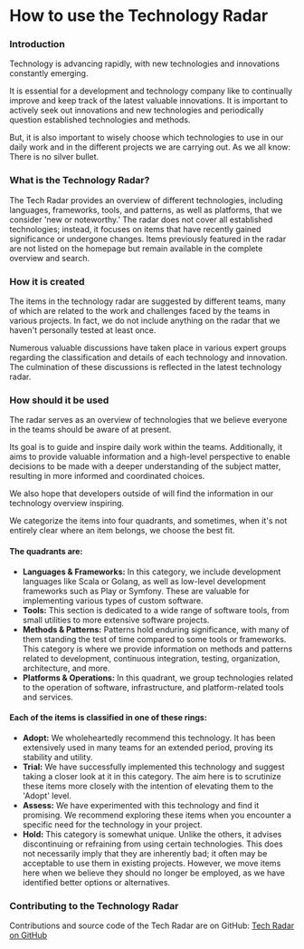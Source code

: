 # How to use the Technology Radar

### Introduction

Technology is advancing rapidly, with new technologies and innovations constantly emerging.

It is essential for a development and technology company like to continually improve and keep
track of the latest valuable innovations. It is important to actively seek out innovations and new
technologies and periodically question established technologies and methods.

But, it is also important to wisely choose which technologies to use in our daily work and in the
different projects we are carrying out. As we all know: There is no silver bullet.

### What is the Technology Radar?

The Tech Radar provides an overview of different technologies, including languages, frameworks,
tools, and patterns, as well as platforms, that we consider 'new or noteworthy.' The radar does not
cover all established technologies; instead, it focuses on items that have recently gained
significance or undergone changes. Items previously featured in the radar are not listed on the
homepage but remain available in the complete overview and search.

### How it is created

The items in the technology radar are suggested by different teams, many of which are related to the
work and challenges faced by the teams in various projects. In fact, we do not include anything on
the radar that we haven't personally tested at least once.

Numerous valuable discussions have taken place in various expert groups regarding the classification
and details of each technology and innovation. The culmination of these discussions is reflected in
the latest technology radar.

### How should it be used

The radar serves as an overview of technologies that we believe everyone in the teams should be
aware of at present.

Its goal is to guide and inspire daily work within the teams. Additionally, it aims to provide
valuable information and a high-level perspective to enable decisions to be made with a deeper
understanding of the subject matter, resulting in more informed and coordinated choices.

We also hope that developers outside of will find the information in our technology overview
inspiring.

We categorize the items into four quadrants, and sometimes, when it's not entirely clear where an
item belongs, we choose the best fit.

#### The quadrants are:

- **Languages & Frameworks:** In this category, we include development languages like Scala or
  Golang, as well as low-level development frameworks such as Play or Symfony. These are valuable
  for implementing various types of custom software.
- **Tools:** This section is dedicated to a wide range of software tools, from small utilities to
  more extensive software projects.
- **Methods & Patterns:** Patterns hold enduring significance, with many of them standing the test
  of time compared to some tools or frameworks. This category is where we provide information on
  methods and patterns related to development, continuous integration, testing, organization,
  architecture, and more.
- **Platforms & Operations:** In this quadrant, we group technologies related to the operation of
  software, infrastructure, and platform-related tools and services.

#### Each of the items is classified in one of these rings:

- **Adopt:** We wholeheartedly recommend this technology. It has been extensively used in many teams
  for an extended period, proving its stability and utility.
- **Trial:** We have successfully implemented this technology and suggest taking a closer look at it
  in this category. The aim here is to scrutinize these items more closely with the intention of
  elevating them to the 'Adopt' level.
- **Assess:** We have experimented with this technology and find it promising. We recommend
  exploring these items when you encounter a specific need for the technology in your project.
- **Hold:** This category is somewhat unique. Unlike the others, it advises discontinuing or
  refraining from using certain technologies. This does not necessarily imply that they are
  inherently bad; it often may be acceptable to use them in existing projects. However, we move
  items here when we believe they should no longer be employed, as we have identified better options
  or alternatives.

### Contributing to the Technology Radar

Contributions and source code of the Tech Radar are on
GitHub: [Tech Radar on GitHub](https://github.com/AOEpeople/aoe_technology_radar)
